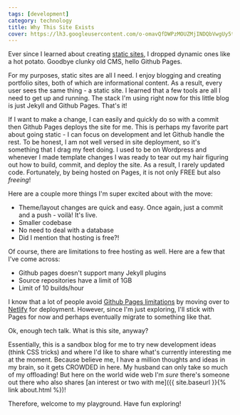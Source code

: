 ```yaml
---
tags: [development]
category: technology
title: Why This Site Exists
cover: https://lh3.googleusercontent.com/o-omavQfDWPzMOUZMjINDQbVwgUy5t8L6QbngzpDaP67zoCFyrP44szWsztZEmkKL90U7CyXqh55aReJwmY1PmsfXNPxklScY6UwzorqXOZc1vDj51mAM5ic1Utaj1L_CUV0geBcSV24JAcv5MImJ2t_Igs4F6ZedtSzRMm9u4NCj24sBOLdWGCfJzzHzswE3wLYC61JyS0Fsiba5uWXG32MoNG82nY_eVzb5IWbBXeG-3oWfCTb27nMaCXHYdURDwZqop1gTsP5eps1FuU3ZXLt5_QvxrIRqoCjxfxmGjitpMnuXzwi_oDQg4-sOO2E-ha6sFkeiya1wagoi15OZny9Vko8OgtxkYGpu6UjaXYjil8ZGMZkgo5C6DhjQn5_0rc5iETgAdc6VejF7Co9UHIbf8vdAXCUd6ZM4b37L8EDncc4unJNUaMK59FotdQZb8fJ3ndTtogeEyH9oE2fNO81RAci7tDpRomqPOLj6pA8M90bznjH8zyZsYA2yvuvr58PX_eLwyS7AO1p4l7qj_bHHfUkr3Zx1Tr_xW9txh37VvxeKtkUXMHhBO4ZKJJd2-Ovsp9rn-1d5ggB5hU7FWuTiSmsh56F6RXiV8j-KjvKy3ZGgRqPlx_qHz0EIFQiGtRJWM2EHBy4oiaixnUx55srXM72JuZZyQu9jWTXTwDCvdsuls4pBDwBck22TgSOqTqvId3_aS3_nXVul4m82lfJhxi43I5kdcA9F12OX7GXC5pHEdK2eYs3=s984-no?authuser=0
---
```


Ever since I learned about creating [static sites](https://wpamelia.com/static-vs-dynamic-website/), I dropped dynamic ones like a hot potato. Goodbye clunky old CMS, hello Github Pages.

For my purposes, static sites are all I need. I enjoy blogging and creating portfolio sites, both of which are informational content. As a result, every user sees the same thing - a static site. I learned that a few tools are all I need to get up and running. The stack I'm using right now for this little blog is just Jekyll and Github Pages. That's it!

If I want to make a change, I can easily and quickly do so with a commit then Github Pages deploys the site for me. This is perhaps my favorite part about going static - I can focus on development and let Github handle the rest. To be honest, I am not well versed in site deployment, so it's something that I drag my feet doing. I used to be on Wordpress and whenever I made template changes I was ready to tear out my hair figuring out how to build, commit, and deploy the site. As a result, I rarely updated code. Fortunately, by being hosted on Pages, it is not only FREE but also *freeing*!

Here are a couple more things I'm super excited about with the move:

- Theme/layout changes are quick and easy. Once again, just a commit and a push - voilà! It's live.
- Smaller codebase
- No need to deal with a database
- Did I mention that hosting is free?!

Of course, there are limitations to free hosting as well. Here are a few that I've come across:

- Github pages doesn't support many Jekyll plugins
- Source repositories have a limit of 1GB
- Limit of 10 builds/hour

I know that a lot of people avoid [Github Pages limitations](https://docs.github.com/en/github/working-with-github-pages/about-github-pages) by moving over to [Netlify](https://www.netlify.com/) for deployment. However, since I'm just exploring, I'll stick with Pages for now and perhaps eventually migrate to something like that.

Ok, enough tech talk. What is this site, anyway?

Essentially, this is a sandbox blog for me to try new development ideas (think CSS tricks) and where I'd like to share what's currently interesting me at the moment. Because believe me, I have a million thoughts and ideas in my brain, so it gets CROWDED in here. My husband can only take so much of my offloading! But here on the world wide web I'm *sure* there's someone out there who also shares [an interest or two with me]({{ site.baseurl }}{% link about.html %})!

Therefore, welcome to my playground. Have fun exploring!